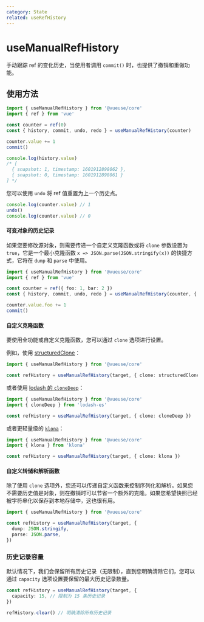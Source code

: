 ```yaml
---
category: State
related: useRefHistory
---
```


# useManualRefHistory

手动跟踪 ref 的变化历史，当使用者调用 `commit()` 时，也提供了撤销和重做功能。

## 使用方法

```ts {5}
import { useManualRefHistory } from '@vueuse/core'
import { ref } from 'vue'

const counter = ref(0)
const { history, commit, undo, redo } = useManualRefHistory(counter)

counter.value += 1
commit()

console.log(history.value)
/* [
  { snapshot: 1, timestamp: 1601912898062 },
  { snapshot: 0, timestamp: 1601912898061 }
] */
```

您可以使用 `undo` 将 ref 值重置为上一个历史点。

```ts
console.log(counter.value) // 1
undo()
console.log(counter.value) // 0
```

#### 可变对象的历史记录

如果您要修改源对象，则需要传递一个自定义克隆函数或将 `clone` 参数设置为 `true`，它是一个最小克隆函数 `x => JSON.parse(JSON.stringify(x))` 的快捷方式，它将在 `dump` 和 `parse` 中使用。

```ts {5}
import { useManualRefHistory } from '@vueuse/core'
import { ref } from 'vue'

const counter = ref({ foo: 1, bar: 2 })
const { history, commit, undo, redo } = useManualRefHistory(counter, { clone: true })

counter.value.foo += 1
commit()
```

#### 自定义克隆函数

要使用全功能或自定义克隆函数，您可以通过 `clone` 选项进行设置。

例如，使用 [structuredClone](https://developer.mozilla.org/en-US/docs/Web/API/structuredClone)：

```ts
import { useManualRefHistory } from '@vueuse/core'

const refHistory = useManualRefHistory(target, { clone: structuredClone })
```

或者使用 [lodash 的 `cloneDeep`](https://lodash.com/docs/4.17.15#cloneDeep)：

```ts
import { useManualRefHistory } from '@vueuse/core'
import { cloneDeep } from 'lodash-es'

const refHistory = useManualRefHistory(target, { clone: cloneDeep })
```

或者更轻量级的 [`klona`](https://github.com/lukeed/klona)：

```ts
import { useManualRefHistory } from '@vueuse/core'
import { klona } from 'klona'

const refHistory = useManualRefHistory(target, { clone: klona })
```

#### 自定义转储和解析函数

除了使用 `clone` 选项外，您还可以传递自定义函数来控制序列化和解析。如果您不需要历史值是对象，则在撤销时可以节省一个额外的克隆。如果您希望快照已经被字符串化以保存到本地存储中，这也很有用。

```ts
import { useManualRefHistory } from '@vueuse/core'

const refHistory = useManualRefHistory(target, {
  dump: JSON.stringify,
  parse: JSON.parse,
})
```

### 历史记录容量

默认情况下，我们会保留所有历史记录（无限制），直到您明确清除它们，您可以通过 `capacity` 选项设置要保留的最大历史记录数量。

```ts
const refHistory = useManualRefHistory(target, {
  capacity: 15, // 限制为 15 条历史记录
})

refHistory.clear() // 明确清除所有历史记录
```
